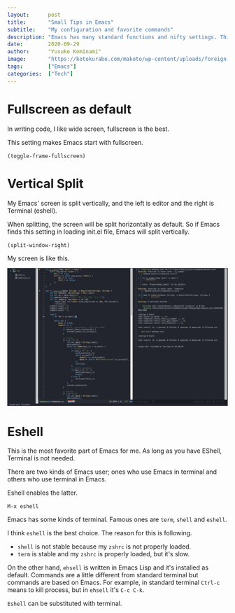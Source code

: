 ```yaml
---
layout:      post
title:       "Small Tips in Emacs"
subtitle:    "My configuration and favorite commands"
description: "Emacs has many standard functions and nifty settings. This article introduces some of those."
date:        2020-09-29
author:      "Yusuke Kominami"
image:       "https://kotokurabe.com/makoto/wp-content/uploads/foreign-language/fall-autumn-top.jpg"
tags:        ["Emacs"]
categories:  ["Tech"]
---
```


# Fullscreen as default

In writing code, I like wide screen, fullscreen is the best.

This setting makes Emacs start with fullscreen.

```emacs-lisp
(toggle-frame-fullscreen)
```

# Vertical Split

My Emacs' screen is split vertically, and the left is editor and the right is Terminal (eshell).

When splitting, the screen will be split horizontally as default.
So if Emacs finds this setting in loading init.el file, Emacs will split vertically.

```emacs-lisp
(split-window-right)
```

My screen is like this.

![screen](./screen.png)

# Eshell

This is the most favorite part of Emacs for me.
As long as you have EShell, Terminal is not needed.

There are two kinds of Emacs user; ones who use Emacs in terminal and others who use terminal in Emacs.

Eshell enables the latter.

```emacs-lisp
M-x eshell
```

Emacs has some kinds of terminal.
Famous ones are `term`, `shell` and `eshell`.

I think `eshell` is the best choice.
The reason for this is following.

- `shell` is not stable because my `zshrc` is not properly loaded.
- `term` is stable and my `zshrc` is properly loaded, but it's slow.

On the other hand, `ehsell` is written in Emacs Lisp and it's installed as default.
Commands are a little different from standard terminal but commands are based on Emacs.
For example, in standard terminal `Ctrl-c` means to kill process, but in `ehsell` it's `C-c C-k`.

`Eshell` can be substituted with terminal.
